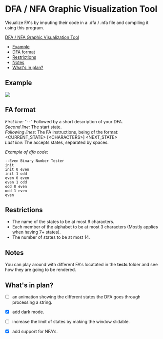 # DFA / NFA Graphic Visualization Tool

Visualize FA's by imputing their code in a .dfa / .nfa file and compiling it using this program.


[DFA / NFA Graphic Visualization Tool](#dfa-/-nfa-graphic-visualization-tool)
  - [Example](#example)
  - [DFA format](#dfa-format)
  - [Restrictions](#restrictions)
  - [Notes](#notes)
  - [What's in plan?](#whats-in-plan)

## Example
<img src="https://user-images.githubusercontent.com/74255152/178478526-d4817b2f-5986-41d2-ab37-e21e28027c71.png">

## FA format

*First line:* "--" Followed by a short description of your DFA. \
*Second line:* The start state. \
*Following lines:* The FA instructions, being of the format: \
<CURRENT_STATE> \[<CHARACTERS\>] <NEXT_STATE> \
*Last line:* The accepts states, separated by spaces.

_Example of dfa code_:

```
--Even Binary Number Tester
init
init 0 even
init 1 odd
even 0 even
even 1 odd
odd 0 even
odd 1 even
even
```

## Restrictions

- The name of the states to be at most 6 characters.
- Each member of the alphabet to be at most 3 characters (Mostly applies when having 7+ states).
- The number of states to be at most 14.

## Notes

You can play around with different FA's locatated in the **tests** folder and see how they are going to be rendered.

## What's in plan?

 - [ ] an animation showing the different states the DFA goes through processing a string. 
 - [x] add dark mode.
 - [ ] increase the limit of states by making the window slidable.
 - [x] add support for NFA's.

